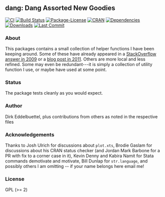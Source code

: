 ## dang: Dang Assorted New Goodies

[![CI](https://github.com/eddelbuettel/dang/workflows/ci/badge.svg)](https://github.com/eddelbuettel/dang/actions?query=workflow%3Aci)
[![Build Status](https://dev.azure.com/eddelbuettel/dang/_apis/build/status/dang)](https://dev.azure.com/eddelbuettel/dang/_build)
[![Package-License](https://eddelbuettel.github.io/badges/GPL2+.svg)](https://www.gnu.org/licenses/gpl-2.0.html)
[![CRAN](https://www.r-pkg.org/badges/version/dang)](https://cran.r-project.org/package=dang)
[![Dependencies](https://tinyverse.netlify.app/badge/dang)](https://cran.r-project.org/package=dang)
[![Downloads](https://cranlogs.r-pkg.org/badges/dang?color=brightgreen)](https://www.r-pkg.org:443/pkg/dang)
[![Last Commit](https://img.shields.io/github/last-commit/eddelbuettel/dang)](https://github.com/eddelbuettel/dang)

### About

This packages contains a small collection of helper functions I have been keeping around.
Some of these have already appeared in a [StackOverflow answer in
2009](https://stackoverflow.com/questions/1358003/tricks-to-manage-the-available-memory-in-an-r-session)
or a [blog post in 2011](https://dirk.eddelbuettel.com/blog/2011/01/16/).  Others are more
local and less refined.  Some may even be redundant---it is simply a collection of utility
function I use, or maybe have used at some point.

### Status

The package tests cleanly as you would expect.

### Author

Dirk Eddelbuettel, plus contributions from others as noted in the respective files

### Acknowledgements

Thanks to Josh Ulrich for discussions about `plot.xts`, Brodie Gaslam for discussions about his CRAN
status checker (and Jordan Mark Barbone for a PR with fix to a corner case in it), Kevin Denny and
Kabira Namit for Stata commands demotivate and motivate, Bill Dunlap for `str.language`, and
possibly others I am omitting -- if your name belongs here email me!

### License

GPL (>= 2)
